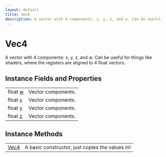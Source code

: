 ```yaml
---
layout: default
title: Vec4
description: A vector with 4 components. x, y, z, and w. Can be useful for things like shaders, where the registers are aligned to 4 float vectors.
---
```

# Vec4

A vector with 4 components: x, y, z, and w. Can be useful for things like
shaders, where the registers are aligned to 4 float vectors.


## Instance Fields and Properties

|  |  |
|--|--|
|float [w]({{site.url}}/Pages/Reference/Vec4/w.html)|Vector components.|
|float [x]({{site.url}}/Pages/Reference/Vec4/x.html)|Vector components.|
|float [y]({{site.url}}/Pages/Reference/Vec4/y.html)|Vector components.|
|float [z]({{site.url}}/Pages/Reference/Vec4/z.html)|Vector components.|


## Instance Methods

|  |  |
|--|--|
|[Vec4]({{site.url}}/Pages/Reference/Vec4/Vec4.html)|A basic constructor, just copies the values in!|



